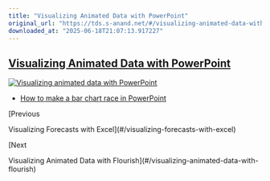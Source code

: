 ```yaml
---
title: "Visualizing Animated Data with PowerPoint"
original_url: "https://tds.s-anand.net/#/visualizing-animated-data-with-powerpoint?id=visualizing-animated-data-with-powerpoint"
downloaded_at: "2025-06-18T21:07:13.917227"
---
```


[Visualizing Animated Data with PowerPoint](#/visualizing-animated-data-with-powerpoint?id=visualizing-animated-data-with-powerpoint)
-------------------------------------------------------------------------------------------------------------------------------------

[![Visualizing animated data with PowerPoint](https://i.ytimg.com/vi_webp/umHlPDFVWr0/sddefault.webp)](https://youtu.be/umHlPDFVWr0)

* [How to make a bar chart race in PowerPoint](https://blog.gramener.com/bar-chart-race-in-powerpoint/)

[Previous

Visualizing Forecasts with Excel](#/visualizing-forecasts-with-excel)

[Next

Visualizing Animated Data with Flourish](#/visualizing-animated-data-with-flourish)